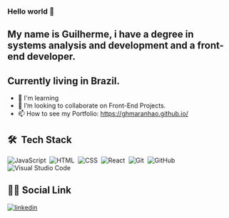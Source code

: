### Hello world 👋

## My name is Guilherme, i have a degree in systems analysis and development and a front-end developer.
## Currently living in Brazil.


- 🌱 I'm learning
- 👯 I’m looking to collaborate on Front-End Projects.
- 📫 How to see my Portfolio: https://ghmaranhao.github.io/

## 🛠 &nbsp;Tech Stack

![JavaScript ](https://img.shields.io/badge/-JavaScript-05122A?style=flat&logo=javascript)&nbsp;
![HTML](https://img.shields.io/badge/-HTML-05122A?style=flat&logo=HTML5)&nbsp;
![CSS](https://img.shields.io/badge/-CSS-05122A?style=flat&logo=CSS3&logoColor=1572B6)&nbsp;
![React](https://img.shields.io/badge/-React-05122A?style=flat&logo=react)&nbsp;
![Git](https://img.shields.io/badge/-Git-05122A?style=flat&logo=git)&nbsp;
![GitHub](https://img.shields.io/badge/-GitHub-05122A?style=flat&logo=github)&nbsp;
![Visual Studio Code](https://img.shields.io/badge/-Visual%20Studio%20Code-05122A?style=flat&logo=visual-studio-code&logoColor=007ACC)&nbsp;


## 👨🏽&nbsp;Social Link

<a href="https://www.linkedin.com/in/guilhermehmmaranhao/" target="_blank">
  <img align="center" src="https://img.shields.io/badge/-MeuLinkedIn-05122A?style=flat&logo=linkedin" alt="linkedin"/>
</a>
